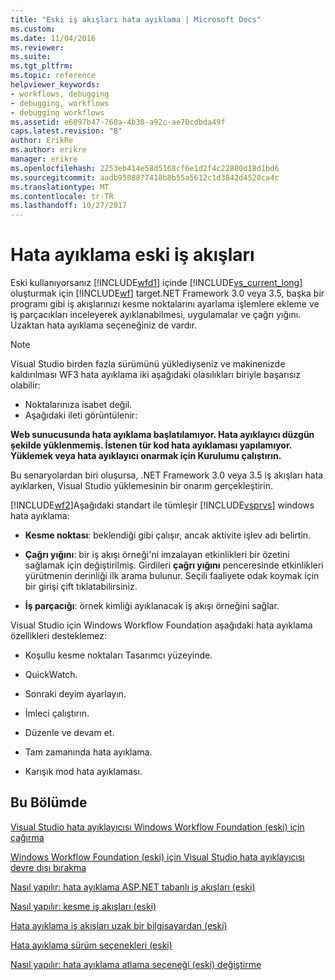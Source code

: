 ```yaml
---
title: "Eski iş akışları hata ayıklama | Microsoft Docs"
ms.custom: 
ms.date: 11/04/2016
ms.reviewer: 
ms.suite: 
ms.tgt_pltfrm: 
ms.topic: reference
helpviewer_keywords:
- workflows, debugging
- debugging, workflows
- debugging workflows
ms.assetid: e6097b47-760a-4b30-a92c-ae70cdbda49f
caps.latest.revision: "8"
author: ErikRe
ms.author: erikre
manager: erikre
ms.openlocfilehash: 2253eb414e58d5168cf6e1d2f4c22880d18d1bd6
ms.sourcegitcommit: aadb9588877418b8b55a5612c1d3842d4520ca4c
ms.translationtype: MT
ms.contentlocale: tr-TR
ms.lasthandoff: 10/27/2017
---
```

# <a name="debugging-legacy-workflows"></a>Hata ayıklama eski iş akışları
Eski kullanıyorsanız [!INCLUDE[wfd1](../workflow-designer/includes/wfd1_md.md)] içinde [!INCLUDE[vs_current_long](../misc/includes/vs_current_long_md.md)] oluşturmak için [!INCLUDE[wf](../workflow-designer/includes/wf_md.md)] target.NET Framework 3.0 veya 3.5, başka bir programı gibi iş akışlarınızı kesme noktalarını ayarlama işlemlere ekleme ve iş parçacıkları inceleyerek ayıklanabilmesi, uygulamalar ve çağrı yığını. Uzaktan hata ayıklama seçeneğiniz de vardır.  
  
> [!NOTE]
>  Visual Studio birden fazla sürümünü yüklediyseniz ve makinenizde kaldırılması WF3 hata ayıklama iki aşağıdaki olasılıkları biriyle başarısız olabilir:  
>   
>  -   Noktalarınıza isabet değil.  
> -   Aşağıdaki ileti görüntülenir:  
>   
>  **Web sunucusunda hata ayıklama başlatılamıyor. Hata ayıklayıcı düzgün şekilde yüklenmemiş.  İstenen tür kod hata ayıklaması yapılamıyor.  Yüklemek veya hata ayıklayıcı onarmak için Kurulumu çalıştırın.**  
>   
>  Bu senaryolardan biri oluşursa, .NET Framework 3.0 veya 3.5 iş akışları hata ayıklarken, Visual Studio yüklemesinin bir onarım gerçekleştirin.  
  
 [!INCLUDE[wf2](../workflow-designer/includes/wf2_md.md)]Aşağıdaki standart ile tümleşir [!INCLUDE[vsprvs](../code-quality/includes/vsprvs_md.md)] windows hata ayıklama:  
  
-   **Kesme noktası**: beklendiği gibi çalışır, ancak aktivite işlev adı belirtin.  
  
-   **Çağrı yığını**: bir iş akışı örneği'ni imzalayan etkinlikleri bir özetini sağlamak için değiştirilmiş. Girdileri **çağrı yığını** penceresinde etkinlikleri yürütmenin derinliği ilk arama bulunur. Seçili faaliyete odak koymak için bir girişi çift tıklatabilirsiniz.  
  
-   **İş parçacığı**: örnek kimliği ayıklanacak iş akışı örneğini sağlar.  
  
 Visual Studio için Windows Workflow Foundation aşağıdaki hata ayıklama özellikleri desteklemez:  
  
-   Koşullu kesme noktaları Tasarımcı yüzeyinde.  
  
-   QuickWatch.  
  
-   Sonraki deyim ayarlayın.  
  
-   İmleci çalıştırın.  
  
-   Düzenle ve devam et.  
  
-   Tam zamanında hata ayıklama.  
  
-   Karışık mod hata ayıklaması.  
  
## <a name="in-this-section"></a>Bu Bölümde  
 [Visual Studio hata ayıklayıcısı Windows Workflow Foundation (eski) için çağırma](../workflow-designer/invoking-the-visual-studio-debugger-for-windows-workflow-foundation-legacy.md)  
  
 [Windows Workflow Foundation (eski) için Visual Studio hata ayıklayıcısı devre dışı bırakma](../workflow-designer/disabling-the-visual-studio-debugger-for-windows-workflow-foundation-legacy.md)  
  
 [Nasıl yapılır: hata ayıklama ASP.NET tabanlı iş akışları (eski)](../workflow-designer/how-to-debug-aspnet-based-workflows-legacy.md)  
  
 [Nasıl yapılır: kesme iş akışları (eski)](../workflow-designer/how-to-set-breakpoints-in-workflows-legacy.md)  
  
 [Hata ayıklama iş akışları uzak bir bilgisayardan (eski)](../workflow-designer/debugging-workflows-from-a-remote-computer-legacy.md)  
  
 [Hata ayıklama sürüm seçenekleri (eski)](../workflow-designer/debug-stepping-options-legacy.md)  
  
 [Nasıl yapılır: hata ayıklama atlama seçeneği (eski) değiştirme](../workflow-designer/how-to-change-the-debug-stepping-option-legacy.md)